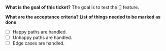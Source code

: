 **What is the goal of this ticket?**
The goal is to test the [] feature.

**What are the acceptance criteria? List of things needed to be marked as done**
- [ ] Happy paths are handled.
- [ ] Unhappy paths are handled.
- [ ] Edge cases are handled.